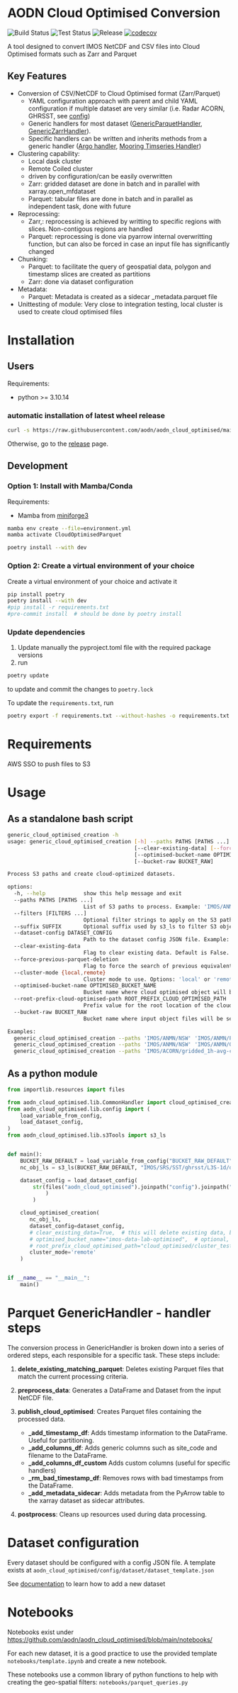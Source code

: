 # AODN Cloud Optimised Conversion

![Build Status](https://github.com/aodn/aodn_cloud_optimised/actions/workflows/build.yml/badge.svg)
![Test Status](https://github.com/aodn/aodn_cloud_optimised/actions/workflows/test-mamba.yml/badge.svg)
![Release](https://img.shields.io/github/v/release/aodn/aodn_cloud_optimised.svg)
[![codecov](https://codecov.io/gh/aodn/aodn_cloud_optimised/branch/main/graph/badge.svg)](https://codecov.io/gh/aodn/aodn_cloud_optimised/branch/main)

A tool designed to convert IMOS NetCDF and CSV files into Cloud Optimised formats such as Zarr and Parquet

## Key Features

* Conversion of CSV/NetCDF to Cloud Optimised format (Zarr/Parquet)
  * YAML configuration approach with parent and child YAML configuration if multiple dataset are very similar (i.e. Radar ACORN, GHRSST, see [config](https://github.com/aodn/aodn_cloud_optimised/tree/main/aodn_cloud_optimised/config/dataset))
  * Generic handlers for most dataset ([GenericParquetHandler](https://github.com/aodn/aodn_cloud_optimised/blob/main/aodn_cloud_optimised/lib/GenericParquetHandler.py), [GenericZarrHandler](https://github.com/aodn/aodn_cloud_optimised/blob/main/aodn_cloud_optimised/lib/GenericZarrHandler.py)).
  * Specific handlers can be written and inherits methods from a generic handler ([Argo handler](https://github.com/aodn/aodn_cloud_optimised/blob/main/aodn_cloud_optimised/lib/ArgoHandler.py), [Mooring Timseries Handler](https://github.com/aodn/aodn_cloud_optimised/blob/main/aodn_cloud_optimised/lib/AnmnHourlyTsHandler.py))
* Clustering capability:
  * Local dask cluster
  * Remote Coiled cluster
  * driven by configuration/can be easily overwritten
  * Zarr: gridded dataset are done in batch and in parallel with xarray.open_mfdataset
  * Parquet: tabular files are done in batch and in parallel as independent task, done with future
* Reprocessing:
  * Zarr,: reprocessing is achieved by writting to specific regions with slices. Non-contigous regions are handled
  * Parquet: reprocessing is done via pyarrow internal overwritting function, but can also be forced in case an input file has significantly changed
* Chunking:
  * Parquet: to facilitate the query of geospatial data, polygon and timestamp slices are created as partitions
  * Zarr: done via dataset configuration
* Metadata:
  * Parquet: Metadata is created as a sidecar _metadata.parquet file
* Unittesting of module: Very close to integration testing, local cluster is used to create cloud optimised files


# Installation
## Users
Requirements:
* python >= 3.10.14

### automatic installation of latest wheel release
```bash
curl -s https://raw.githubusercontent.com/aodn/aodn_cloud_optimised/main/install.sh | bash
```

Otherwise, go to the [release](http://github.com/aodn/aodn_cloud_optimised/releases/latest) page.

## Development

### Option 1: Install with Mamba/Conda
Requirements:
* Mamba from [miniforge3](https://github.com/conda-forge/miniforge)

```bash
mamba env create --file=environment.yml
mamba activate CloudOptimisedParquet

poetry install --with dev
```

### Option 2: Create a virtual environment of your choice

Create a virtual environment of your choice and activate it
```bash
pip install poetry
poetry install --with dev
#pip install -r requirements.txt
#pre-commit install  # should be done by poetry install
```

### Update dependencies

1. Update manually the pyproject.toml file with the required package versions
2. run
```bash
poetry update
```
to update and commit the changes to ```poetry.lock```

To update the ```requirements.txt```, run
```bash
poetry export -f requirements.txt --without-hashes -o requirements.txt
```

# Requirements
AWS SSO to push files to S3


# Usage

## As a standalone bash script
```bash
generic_cloud_optimised_creation -h
usage: generic_cloud_optimised_creation [-h] --paths PATHS [PATHS ...] [--filters [FILTERS ...]] [--suffix SUFFIX] --dataset-config DATASET_CONFIG
                                        [--clear-existing-data] [--force-previous-parquet-deletion] [--cluster-mode {local,remote}]
                                        [--optimised-bucket-name OPTIMISED_BUCKET_NAME] [--root_prefix-cloud-optimised-path ROOT_PREFIX_CLOUD_OPTIMISED_PATH]
                                        [--bucket-raw BUCKET_RAW]

Process S3 paths and create cloud-optimized datasets.

options:
  -h, --help            show this help message and exit
  --paths PATHS [PATHS ...]
                        List of S3 paths to process. Example: 'IMOS/ANMN/NSW' 'IMOS/ANMN/PA'
  --filters [FILTERS ...]
                        Optional filter strings to apply on the S3 paths. Example: '_hourly-timeseries_' 'FV02'
  --suffix SUFFIX       Optional suffix used by s3_ls to filter S3 objects. Default is .nc. Example: '.nc'
  --dataset-config DATASET_CONFIG
                        Path to the dataset config JSON file. Example: 'mooring_hourly_timeseries_delayed_qc.json'
  --clear-existing-data
                        Flag to clear existing data. Default is False.
  --force-previous-parquet-deletion
                        Flag to force the search of previous equivalent parquet file created. Much slower. Default is False.Only for Parquet processing.
  --cluster-mode {local,remote}
                        Cluster mode to use. Options: 'local' or 'remote'. Default is 'local'.
  --optimised-bucket-name OPTIMISED_BUCKET_NAME
                        Bucket name where cloud optimised object will be created. Default is 'imos-data-lab-optimised'
  --root-prefix-cloud-optimised-path ROOT_PREFIX_CLOUD_OPTIMISED_PATH
                        Prefix value for the root location of the cloud optimised objects, such as s3://optimised-bucket-name/root-prefix-cloud-optimised-path/... Default is 'cloud_optimised/cluster_testing'
  --bucket-raw BUCKET_RAW
                        Bucket name where input object files will be searched for. Default is 'imos-data'

Examples:
  generic_cloud_optimised_creation --paths 'IMOS/ANMN/NSW' 'IMOS/ANMN/PA' --filters '_hourly-timeseries_' 'FV02' --dataset-config 'mooring_hourly_timeseries_delayed_qc.json' --clear-existing-data --cluster-mode 'remote'
  generic_cloud_optimised_creation --paths 'IMOS/ANMN/NSW' 'IMOS/ANMN/QLD' --dataset-config 'anmn_ctd_ts_fv01.json'
  generic_cloud_optimised_creation --paths 'IMOS/ACORN/gridded_1h-avg-current-map_QC/TURQ/2024' --dataset-config 'radar_TurquoiseCoast_velocity_hourly_average_delayed_qc.json' --clear-existing-data --cluster-mode 'remote'
```

## As a python module

```python
from importlib.resources import files

from aodn_cloud_optimised.lib.CommonHandler import cloud_optimised_creation
from aodn_cloud_optimised.lib.config import (
    load_variable_from_config,
    load_dataset_config,
)
from aodn_cloud_optimised.lib.s3Tools import s3_ls


def main():
    BUCKET_RAW_DEFAULT = load_variable_from_config("BUCKET_RAW_DEFAULT")
    nc_obj_ls = s3_ls(BUCKET_RAW_DEFAULT, "IMOS/SRS/SST/ghrsst/L3S-1d/dn/2024")

    dataset_config = load_dataset_config(
        str(files("aodn_cloud_optimised").joinpath("config").joinpath("dataset").joinpath("satellite_ghrsst_l3s_1day_daynighttime_single_sensor_australia.json")
            )
        )

    cloud_optimised_creation(
       nc_obj_ls,
       dataset_config=dataset_config,
       # clear_existing_data=True,  # this will delete existing data, be cautious! If testing change the paths below
       # optimised_bucket_name="imos-data-lab-optimised",  # optional, default value in config/common.json
       # root_prefix_cloud_optimised_path="cloud_optimised/cluster_testing",  # optional, default value in config/common.json
       cluster_mode='remote'
    )


if __name__ == "__main__":
    main()
```


# Parquet GenericHandler - handler steps
The conversion process in GenericHandler is broken down into a series of ordered steps, each responsible for a specific task. These steps include:

1. **delete_existing_matching_parquet**: Deletes existing Parquet files that match the current processing criteria.

2. **preprocess_data**: Generates a DataFrame and Dataset from the input NetCDF file.

3. **publish_cloud_optimised**: Creates Parquet files containing the processed data.
   - **_add_timestamp_df**: Adds timestamp information to the DataFrame. Useful for partitioning.
   - **_add_columns_df**: Adds generic columns such as site_code and filename to the DataFrame.
   - **_add_columns_df_custom** Adds custom columns (useful for specific handlers)
   - **_rm_bad_timestamp_df**: Removes rows with bad timestamps from the DataFrame.
   - **_add_metadata_sidecar**: Adds metadata from the PyArrow table to the xarray dataset as sidecar attributes.

4. **postprocess**: Cleans up resources used during data processing.



# Dataset configuration

Every dataset should be configured with a config JSON file. A template exists at ```aodn_cloud_optimised/config/dataset/dataset_template.json```

See [documentation](README_add_new_dataset.md) to learn how to add a new dataset


# Notebooks

Notebooks exist under
https://github.com/aodn/aodn_cloud_optimised/blob/main/notebooks/

For each new dataset, it is a good practice to use the provided template ```notebooks/template.ipynb```
and create a new notebook.

These notebooks use a common library of python functions to help with creating the geo-spatial filters:
```notebooks/parquet_queries.py```
